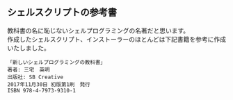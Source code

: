 ## シェルスクリプトの参考書

教科書の名に恥じないシェルプログラミングの名著だと思います。  
作成したシェルスクリプト、インストーラーのほとんどは下記書籍を参考に作成いたしました。  

```
「新しいシェルプログラミングの教科書」
著者: 三宅　英明
出版社: SB Creative
2017年11月30日 初版第1刷　発行
ISBN 978-4-7973-9310-1 
```